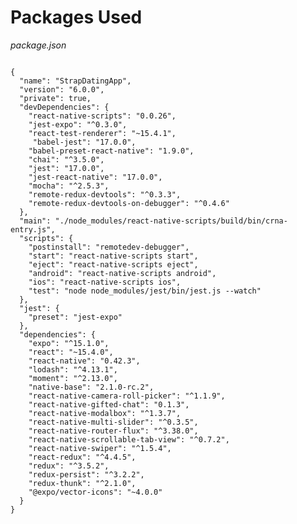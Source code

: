 # Packages Used

_package.json_

<pre class="line-numbers"><code class="language-json">
{
  "name": "StrapDatingApp",
  "version": "6.0.0",
  "private": true,
  "devDependencies": {
    "react-native-scripts": "0.0.26",
    "jest-expo": "^0.3.0",
    "react-test-renderer": "~15.4.1",
     "babel-jest": "17.0.0",
    "babel-preset-react-native": "1.9.0",
    "chai": "^3.5.0",
    "jest": "17.0.0",
    "jest-react-native": "17.0.0",
    "mocha": "^2.5.3",
    "remote-redux-devtools": "^0.3.3",
    "remote-redux-devtools-on-debugger": "^0.4.6"
  },
  "main": "./node_modules/react-native-scripts/build/bin/crna-entry.js",
  "scripts": {
    "postinstall": "remotedev-debugger",
    "start": "react-native-scripts start",
    "eject": "react-native-scripts eject",
    "android": "react-native-scripts android",
    "ios": "react-native-scripts ios",
    "test": "node node_modules/jest/bin/jest.js --watch"
  },
  "jest": {
    "preset": "jest-expo"
  },
  "dependencies": {
    "expo": "^15.1.0",
    "react": "~15.4.0",
    "react-native": "0.42.3",
    "lodash": "^4.13.1",
    "moment": "^2.13.0",
    "native-base": "2.1.0-rc.2",
    "react-native-camera-roll-picker": "^1.1.9",
    "react-native-gifted-chat": "0.1.3",
    "react-native-modalbox": "^1.3.7",
    "react-native-multi-slider": "^0.3.5",
    "react-native-router-flux": "^3.38.0",
    "react-native-scrollable-tab-view": "^0.7.2",
    "react-native-swiper": "^1.5.4",
    "react-redux": "^4.4.5",
    "redux": "^3.5.2",
    "redux-persist": "^3.2.2",
    "redux-thunk": "^2.1.0",
    "@expo/vector-icons": "~4.0.0"
  }
}</code></pre>
